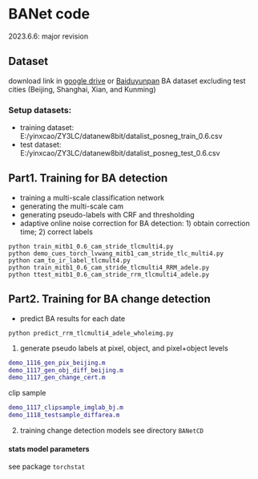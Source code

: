 # BANet code
2023.6.6: major revision

## Dataset
download link in [google drive](https://drive.google.com/drive/folders/1oxTBi8_tWT0EcflZWH71ECRY_K7WMhfo?usp=share_link) or [Baiduyunpan]()
BA dataset excluding test cities (Beijing, Shanghai, Xian, and Kunming)
### Setup datasets:
* training dataset: E:/yinxcao/ZY3LC/datanew8bit/datalist_posneg_train_0.6.csv
* test dataset: E:/yinxcao/ZY3LC/datanew8bit/datalist_posneg_test_0.6.csv

## Part1. Training for BA detection
- training a multi-scale classification network
- generating the multi-scale cam
- generating pseudo-labels with CRF and thresholding
- adaptive online noise correction for BA detection: 1) obtain correction time; 2) correct labels 
```commandline
python train_mitb1_0.6_cam_stride_tlcmulti4.py
python demo_cues_torch_lvwang_mitb1_cam_stride_tlc_multi4.py
python cam_to_ir_label_tlcmult4.py
python train_mitb1_0.6_cam_stride_tlcmulti4_RRM_adele.py
python ttest_mitb1_0.6_cam_stride_rrm_tlcmulti4_adele.py
```

## Part2. Training for BA change detection
- predict BA results for each date
```commandline
python predict_rrm_tlcmulti4_adele_wholeimg.py
```
1. generate pseudo labels at pixel, object, and pixel+object levels
```matlab
demo_1116_gen_pix_beijing.m
demo_1117_gen_obj_diff_beijing.m
demo_1117_gen_change_cert.m
```
clip sample
```matlab
demo_1117_clipsample_imglab_bj.m
demo_1118_testsample_diffarea.m
```
2. training change detection models
see directory `BANetCD`


#### stats model parameters
see package `torchstat`
